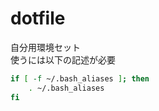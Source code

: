 # dotfile 

自分用環境セット  
使うには以下の記述が必要

``` bash
if [ -f ~/.bash_aliases ]; then
    . ~/.bash_aliases
fi
```

